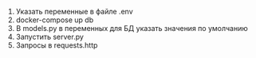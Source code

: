 1) Указать переменные в файле .env
2) docker-compose up db
3) В models.py в переменных для БД указать значения по умолчанию
4) Запустить server.py
5) Запросы в requests.http